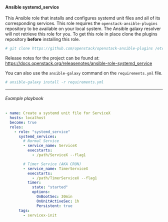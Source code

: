 #### Ansible systemd_service

This Ansible role that installs and configures systemd unit files and all of its
corresponding services. This role requires the ``openstack-ansible-plugins``
repository to be available on your local system. The Ansible galaxy resolver
will not retrieve this role for you. To get this role in place clone the
plugins repository **before** installing this role.

``` bash
# git clone https://github.com/openstack/openstack-ansible-plugins /etc/ansible/roles/plugins
```
Release notes for the project can be found at:
  https://docs.openstack.org/releasenotes/ansible-role-systemd_service

You can also use the ``ansible-galaxy`` command on the ``requirements.yml`` file.

``` bash
# ansible-galaxy install -r requirements.yml
```

----

###### Example playbook

``` yaml
- name: Create a systemd unit file for ServiceX
  hosts: localhost
  become: true
  roles:
    - role: "systemd_service"
      systemd_services:
        # Normal Service
        - service_name: ServiceX
          execstarts:
            - /path/ServiceX --flag1

        # Timer Service (AKA CRON)
        - service_name: TimerServiceX
          execstarts:
            - /path/TimerServiceX --flag1
          timer:
            state: "started"
            options:
              OnBootSec: 30min
              OnUnitActiveSec: 1h
              Persistent: true
      tags:
        - servicex-init
```
